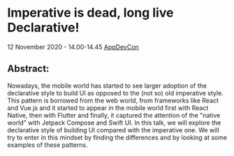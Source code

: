 # Imperative is dead, long live Declarative!


12 November 2020 - 14.00-14.45 [AppDevCon](https://appdevcon.nl/session/imperative-is-dead-long-live-declarative-2)

## Abstract:
Nowadays, the mobile world has started to see larger adoption of the declarative style to build UI as opposed to the (not so) old imperative style. This pattern is borrowed from the web world, from frameworks like React and Vue.js and it started to appear in the mobile world first with React Native, then with Flutter and finally, it captured the attention of the "native world" with Jetpack Compose and Swift UI.
In this talk, we will explore the declarative style of building UI compared with the imperative one. We will try to enter in this mindset by finding the differences and by looking at some examples of these patterns.